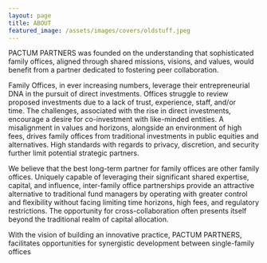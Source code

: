 ```yaml
---
layout: page
title: ABOUT
featured_image: /assets/images/covers/oldstuff.jpeg
---
```


<!-- <div class="alignleft">
	<img src="/assets/images/people/.jpeg" alt="left" style="width:200px;">
</div> -->
PACTUM PARTNERS was founded on the understanding that sophisticated family offices, aligned through shared missions, visions, and values, would benefit from a partner dedicated to fostering peer collaboration. 

  
Family Offices, in ever increasing numbers, leverage their entrepreneurial DNA in the pursuit of direct investments. Offices struggle to review proposed investments due to a lack of trust, experience, staff, and/or time. The challenges, associated with the rise in direct investments, encourage a desire for co-investment with like-minded entities. A misalignment in values and horizons, alongside an environment of high fees, drives family offices from traditional investments in public equities and alternatives. High standards with regards to privacy, discretion, and security further limit potential strategic partners. 

  
We believe that the best long-term partner for family offices are other family offices. Uniquely capable of leveraging their significant shared expertise, capital, and influence, inter-family office partnerships provide an attractive alternative to traditional fund managers by operating with greater control and flexibility without facing limiting time horizons, high fees, and regulatory restrictions. The opportunity for cross-collaboration often presents itself beyond the traditional realm of capital allocation.

  
With the vision of building an innovative practice, PACTUM PARTNERS, facilitates opportunities for synergistic development between single-family offices 



  
  
